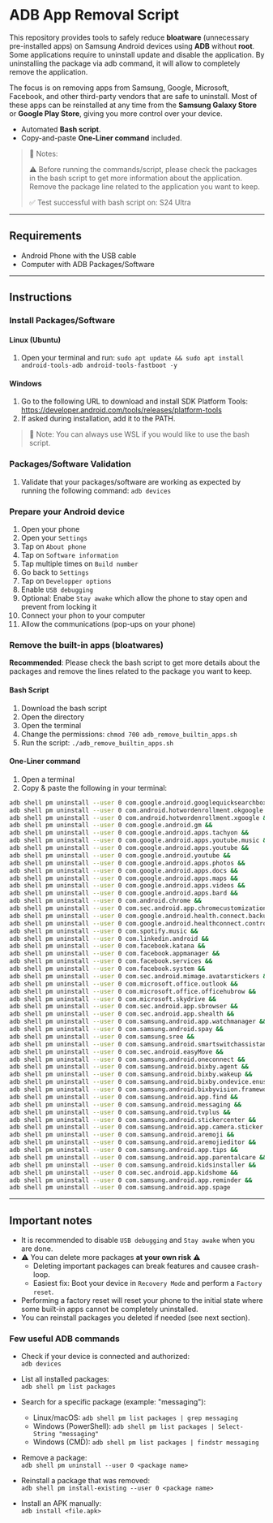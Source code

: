 # ADB App Removal Script

This repository provides tools to safely reduce **bloatware** (unnecessary pre-installed apps) on Samsung Android devices using **ADB** without **root**. Some applications require to uninstall update and disable the application. By uninstalling the package via adb command, it will allow to completely remove the application.

The focus is on removing apps from Samsung, Google, Microsoft, Facebook, and other third-party vendors that are safe to uninstall. Most of these apps can be reinstalled at any time from the **Samsung Galaxy Store** or **Google Play Store**, giving you more control over your device.

- Automated **Bash script**.    
- Copy-and-paste **One-Liner command** included.    

> 📌 Notes:
>
> ⚠️ Before running the commands/script, please check the packages in the bash script to get more information about the application. Remove the package line related to the application you want to keep.
>
> ✅ Test successful with bash script on: S24 Ultra

---

## Requirements

- Android Phone with the USB cable
- Computer with ADB Packages/Software

---

## Instructions

### Install Packages/Software

#### Linux (Ubuntu)

1. Open your terminal and run: `sudo apt update && sudo apt install android-tools-adb android-tools-fastboot -y`

#### Windows

1. Go to the following URL to download and install SDK Platform Tools: https://developer.android.com/tools/releases/platform-tools
2. If asked during installation, add it to the PATH.

> 📌 Note: You can always use WSL if you would like to use the bash script.

### Packages/Software Validation

1. Validate that your packages/software are working as expected by running the following command: `adb devices`

### Prepare your Android device

1. Open your phone
2. Open your `Settings`
3. Tap on `About phone`
4. Tap on `Software information`
5. Tap multiple times on `Build number`
6. Go back to `Settings`
7. Tap on `Developper options`
8. Enable `USB debugging`
9. Optional: Enabe `Stay awake` which allow the phone to stay open and prevent from locking it
10. Connect your phon to your computer
11. Allow the communications (pop-ups on your phone)

### Remove the built-in apps (bloatwares)

**Recommended**: Please check the bash script to get more details about the packages and remove the lines related to the package you want to keep.

#### Bash Script

1. Download the bash script
2. Open the directory
3. Open the terminal
4. Change the permissions: `chmod 700 adb_remove_builtin_apps.sh`
5. Run the script: `./adb_remove_builtin_apps.sh`


#### One-Liner command

1. Open a terminal
2. Copy & paste the following in your terminal:

```bash
adb shell pm uninstall --user 0 com.google.android.googlequicksearchbox &&
adb shell pm uninstall --user 0 com.android.hotwordenrollment.okgoogle &&
adb shell pm uninstall --user 0 com.android.hotwordenrollment.xgoogle &&
adb shell pm uninstall --user 0 com.google.android.gm &&
adb shell pm uninstall --user 0 com.google.android.apps.tachyon &&
adb shell pm uninstall --user 0 com.google.android.apps.youtube.music &&
adb shell pm uninstall --user 0 com.google.android.apps.youtube &&
adb shell pm uninstall --user 0 com.google.android.youtube &&
adb shell pm uninstall --user 0 com.google.android.apps.photos &&
adb shell pm uninstall --user 0 com.google.android.apps.docs &&
adb shell pm uninstall --user 0 com.google.android.apps.maps &&
adb shell pm uninstall --user 0 com.google.android.apps.videos &&
adb shell pm uninstall --user 0 com.google.android.apps.bard &&
adb shell pm uninstall --user 0 com.android.chrome &&
adb shell pm uninstall --user 0 com.sec.android.app.chromecustomizations &&
adb shell pm uninstall --user 0 com.google.android.health.connect.backuprestore &&
adb shell pm uninstall --user 0 com.google.android.healthconnect.controller &&
adb shell pm uninstall --user 0 com.spotify.music &&
adb shell pm uninstall --user 0 com.linkedin.android &&
adb shell pm uninstall --user 0 com.facebook.katana &&
adb shell pm uninstall --user 0 com.facebook.appmanager &&
adb shell pm uninstall --user 0 com.facebook.services &&
adb shell pm uninstall --user 0 com.facebook.system &&
adb shell pm uninstall --user 0 com.sec.android.mimage.avatarstickers &&
adb shell pm uninstall --user 0 com.microsoft.office.outlook &&
adb shell pm uninstall --user 0 com.microsoft.office.officehubrow &&
adb shell pm uninstall --user 0 com.microsoft.skydrive &&
adb shell pm uninstall --user 0 com.sec.android.app.sbrowser &&
adb shell pm uninstall --user 0 com.sec.android.app.shealth &&
adb shell pm uninstall --user 0 com.samsung.android.app.watchmanager &&
adb shell pm uninstall --user 0 com.samsung.android.spay &&
adb shell pm uninstall --user 0 com.samsung.sree &&
adb shell pm uninstall --user 0 com.samsung.android.smartswitchassistant &&
adb shell pm uninstall --user 0 com.sec.android.easyMove &&
adb shell pm uninstall --user 0 com.samsung.android.oneconnect &&
adb shell pm uninstall --user 0 com.samsung.android.bixby.agent &&
adb shell pm uninstall --user 0 com.samsung.android.bixby.wakeup &&
adb shell pm uninstall --user 0 com.samsung.android.bixby.ondevice.enus &&
adb shell pm uninstall --user 0 com.samsung.android.bixbyvision.framework &&
adb shell pm uninstall --user 0 com.samsung.android.app.find &&
adb shell pm uninstall --user 0 com.samsung.android.messaging &&
adb shell pm uninstall --user 0 com.samsung.android.tvplus &&
adb shell pm uninstall --user 0 com.samsung.android.stickercenter &&
adb shell pm uninstall --user 0 com.samsung.android.app.camera.sticker.facearavatar.preload &&
adb shell pm uninstall --user 0 com.samsung.android.aremoji &&
adb shell pm uninstall --user 0 com.samsung.android.aremojieditor &&
adb shell pm uninstall --user 0 com.samsung.android.app.tips &&
adb shell pm uninstall --user 0 com.samsung.android.app.parentalcare &&
adb shell pm uninstall --user 0 com.samsung.android.kidsinstaller &&
adb shell pm uninstall --user 0 com.sec.android.app.kidshome &&
adb shell pm uninstall --user 0 com.samsung.android.app.reminder &&
adb shell pm uninstall --user 0 com.samsung.android.app.spage
```

---

## Important notes

- It is recommended to disable `USB debugging` and `Stay awake` when you are done.
- ⚠️ You can delete more packages **at your own risk** ⚠️
  - Deleting important packages can break features and causee crash-loop.
  - Easiest fix: Boot your device in `Recovery Mode` and perform a `Factory reset`.
- Performing a factory reset will reset your phone to the initial state where some built-in apps cannot be completely uninstalled.
- You can reinstall packages you deleted if needed (see next section).

### Few useful ADB commands

- Check if your device is connected and authorized:  
  `adb devices`

- List all installed packages:  
  `adb shell pm list packages`

- Search for a specific package (example: "messaging"):  
  - Linux/macOS: `adb shell pm list packages | grep messaging`  
  - Windows (PowerShell): `adb shell pm list packages | Select-String "messaging"`
  - Windows (CMD): `adb shell pm list packages | findstr messaging`

- Remove a package:  
  `adb shell pm uninstall --user 0 <package name>`

- Reinstall a package that was removed:  
  `adb shell pm install-existing --user 0 <package name>`

- Install an APK manually:  
  `adb install <file.apk>`
